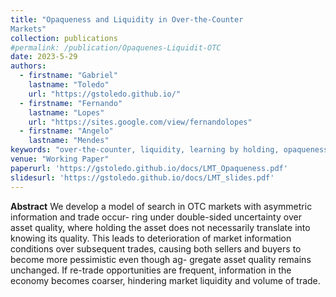 ```yaml
---
title: "Opaqueness and Liquidity in Over-the-Counter
Markets"
collection: publications
#permalink: /publication/Opaquenes-Liquidit-OTC
date: 2023-5-29
authors:
  - firstname: "Gabriel"
    lastname: "Toledo"
    url: "https://gstoledo.github.io/"
  - firstname: "Fernando"
    lastname: "Lopes"
    url: "https://sites.google.com/view/fernandolopes"
  - firstname: "Angelo"
    lastname: "Mendes"
keywords: "over-the-counter, liquidity, learning by holding, opaqueness"
venue: "Working Paper"
paperurl: 'https://gstoledo.github.io/docs/LMT_Opaqueness.pdf'
slidesurl: 'https://gstoledo.github.io/docs/LMT_slides.pdf'
---
```



**Abstract** We develop a model of search in OTC markets with asymmetric information and trade occur-
ring under double-sided uncertainty over asset quality, where holding the asset does not necessarily
translate into knowing its quality. This leads to deterioration of market information conditions over
subsequent trades, causing both sellers and buyers to become more pessimistic even though ag-
gregate asset quality remains unchanged. If re-trade opportunities are frequent, information in the
economy becomes coarser, hindering market liquidity and volume of trade.
